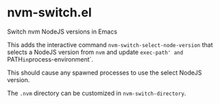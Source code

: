 # nvm-switch.el
Switch nvm NodeJS versions in Emacs

This adds the interactive command `nvm-switch-select-node-version`
that selects a NodeJS version from `nvm` and update `exec-path' and `PATH` in
`process-environment`.

This should cause any spawned processes to use the select NodeJS version.

The `.nvm` directory can be customized in `nvm-switch-directory`.
